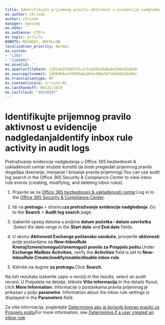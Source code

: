 ```yaml
---
title: Identifikujte prijemnog pravilo aktivnost u evidencije nadgledanja
ms.author: chrisda
author: chrisda
manager: dansimp
ms.date: ''
ms.audience: ITPro
ms.topic: article
ROBOTS: NOINDEX, NOFOLLOW
localization_priority: Normal
ms.custom:
- "1368"
- "3100005"
ms.assetid: ''
ms.openlocfilehash: 1201a625948743cacfaa58410abeb4108ed2eb56
ms.sourcegitcommit: 1d98db8acb9959aba3b5e308a567ade6b62da56c
ms.translationtype: MT
ms.contentlocale: sr-Latn-RS
ms.lasthandoff: 08/22/2019
ms.locfileid: "36539187"
---
```

# <a name="identify-inbox-rule-activity-in-audit-logs"></a><span data-ttu-id="d5442-102">Identifikujte prijemnog pravilo aktivnost u evidencije nadgledanja</span><span class="sxs-lookup"><span data-stu-id="d5442-102">Identify inbox rule activity in audit logs</span></span>

<span data-ttu-id="d5442-103">Pretraživanje evidencije nadgledanja u Office 365 bezbednosti & usklađenosti centar možete koristiti da biste pregledali prijemnog pravilo događaja (kreiranje, menjanje i brisanje pravila prijemnog).</span><span class="sxs-lookup"><span data-stu-id="d5442-103">You can use audit log search in the Office 365 Security & Compliance Center to view inbox rule events (creating, modifying, and deleting inbox rules).</span></span>

1. <span data-ttu-id="d5442-104">Prijavite se za [Office 365 bezbednosni & usklađenosti centar](https://protection.office.com/).</span><span class="sxs-lookup"><span data-stu-id="d5442-104">Log in to the [Office 365 Security & Compliance Center](https://protection.office.com/).</span></span>

2. <span data-ttu-id="d5442-105">Idi na **pretragu** > stranicu**za pretraživanje evidencije nadgledanja** .</span><span class="sxs-lookup"><span data-stu-id="d5442-105">Go to the **Search** > **Audit log search** page.</span></span>

3. <span data-ttu-id="d5442-106">Izaberite opseg datuma u poljima **datum početka** i **datum završetka** .</span><span class="sxs-lookup"><span data-stu-id="d5442-106">Select the date range in the **Start date** and **End date** fields.</span></span>

4. <span data-ttu-id="d5442-107">U okviru **Aktivnosti Exchange poštansko sanduče**, provjerite **aktivnosti** polje postavljeno na **New-InboxRule Kreiraj/izmeni/omogući/onemogući pravilo za Prispjelu poštu**.</span><span class="sxs-lookup"><span data-stu-id="d5442-107">Under **Exchange Mailbox Activities**, verify the **Activities** field is set to **New-InboxRule Create/modify/enable/disable inbox rule**.</span></span>

5. <span data-ttu-id="d5442-108">Kliknite na dugme **za pretragu**.</span><span class="sxs-lookup"><span data-stu-id="d5442-108">Click **Search**.</span></span>

<span data-ttu-id="d5442-109">Na listi rezultata izaberite zapis o reviziji.</span><span class="sxs-lookup"><span data-stu-id="d5442-109">In the results, select an audit record.</span></span> <span data-ttu-id="d5442-110">U Potpaleta na detalje, kliknite **Više informacija**.</span><span class="sxs-lookup"><span data-stu-id="d5442-110">In the details flyout, click **More Information**.</span></span> <span data-ttu-id="d5442-111">Informacije o postavkama pravila prijemnog je prikazan u polju **parametre** .</span><span class="sxs-lookup"><span data-stu-id="d5442-111">Information about the inbox rule settings is displayed in the **Parameters** field.</span></span>

<span data-ttu-id="d5442-112">Za više informacija, pogledajte [Determining ako je korisnik kreirao pravilo za Prispjelu poštu](https://docs.microsoft.com//office365/securitycompliance/auditing-troubleshooting-scenarios#determining-if-a-user-created-an-inbox-rule)</span><span class="sxs-lookup"><span data-stu-id="d5442-112">For more information, see [Determining if a user created an inbox rule](https://docs.microsoft.com//office365/securitycompliance/auditing-troubleshooting-scenarios#determining-if-a-user-created-an-inbox-rule)</span></span>
